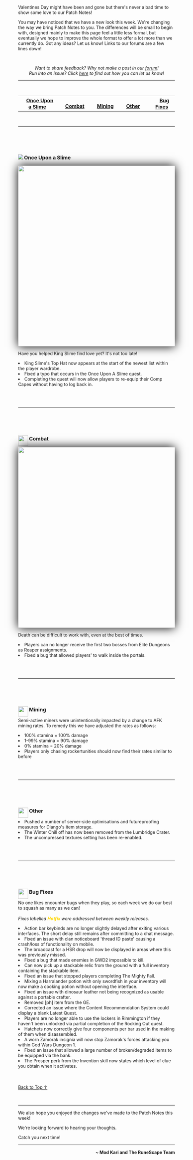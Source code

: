 <div id="article-top" name="article-top" class="clockwork">
<p>Valentines Day might have been and gone but there's never a bad time to show some love to our Patch Notes!</p>
<p>You may have noticed that we have a new look this week. We're changing the way we bring Patch Notes to you. The differences will be small to begin with, designed mainly to make this page feel a little less formal, but eventually we hope to improve the whole format to offer a lot more than we currently do. Got any ideas? Let us know! Links to our forums are a few lines down!</p>
</div>
<div>
	</br>
		<p align="center">
		<i>Want to share feedback? Why not make a post in our <a href="https://secure.runescape.com/m=forum/forums?442,443,57,66143681">forum</a>!
		<br>Run into an issue? Click <a href="https://support.runescape.com/hc/en-gb/articles/360001355429-How-to-report-a-Bug#RS">here</a> to find out how you can let us know!</i>
		</p><hr style="margin-bottom:15px;margin-top: 15px;">
	<br>
</div>
<div>
	<table align="center">
		<tr align="center">
    	<th><a href="#once-upon-a-slime"><img src="https://cdn.runescape.com/assets/img/external/misc/patches/Quests.png" width="16" height="auto">Once Upon a Slime</a></th>
    		<td></td>
			<th><a href="#combat"><img src="https://cdn.runescape.com/assets/img/external/misc/patches/Bosses1.png" width="16" height="auto">Combat</a></th>
    		<td></td>
    	<th><a href="#mining"><img src="https://cdn.runescape.com/assets/img/external/misc/patches/Mining.png" width="16" height="auto">Mining</a></th>
    		<td></td>
    	<th><a href="#other"><img src="https://cdn.runescape.com/assets/img/external/misc/patches/Achievements.png" width="16" height="auto">Other</a></th>
    		<td></td>
    	<th><a href="#bug-fixes"><img src="https://cdn.runescape.com/assets/img/external/misc/patches/Achievements.png" width="16" height="auto">Bug Fixes</a></th>
		</tr>
	</table>
</div>
	<br>
		<hr style="margin-bottom:15px;margin-top: 15px;">
	<br>
	<br>
	<br>
<div class="articleContentText">
	<div class="category">
		<h3><img src="https://cdn.runescape.com/assets/img/external/misc/patches/Quests.png" align="left">Once Upon a Slime</h3>
			<p><img style="border-width: 5px; box-shadow: 0px 0px 30px black;" src="https://cdn.runescape.com/assets/img/external/news/2020/02/patch_notes/Once_Upon_A_Slime.png" width="580" height="auto"></p>
		<div class="context">
			<p>Have you helped King Slime find love yet? It's not too late! </p>
		</div>
			<li>King Slime's Top Hat now appears at the start of the newest list within the player wardrobe.</li>
			<li>Fixed a typo that occurs in the Once Upon A Slime quest.</li>
			<li>Completing the quest will now allow players to re-equip their Comp Capes without having to log back in.</li>
		</div>
	<br>
	<br>
	<br>
		<hr style="margin-bottom:15px;margin-top: 15px;">
	<br>
	<br>
	<br>
		<div class="category">
			<div class="category-heading" id="combat"><img src="https://cdn.runescape.com/assets/img/external/misc/patches/Bosses1.png" width="32" height="auto" align="left">
				<h3>Combat</h3></div>
					<p><img style="border-width: 5px; box-shadow: 0px 0px 30px black;" src="https://cdn.runescape.com/assets/img/external/news/2020/02/patch_notes/PVM.png" width="580" height="auto"></p>
				<div class="context">
					<p>Death can be difficult to work with, even at the best of times.</p>
				</div>
					<li>Players can no longer receive the first two bosses from Elite Dungeons as Reaper assignments.</li>
					<li>Fixed a bug that allowed players' to walk inside the portals.</li>
				</div>
			<br>
		<br>
	<br>
		<hr style="margin-bottom:15px;margin-top: 15px;">
	<br>
	<br>
	<br>
	<div class="category">
		<h3><img src="https://cdn.runescape.com/assets/img/external/misc/patches/Mining.png" width="32" height="auto" align="left">Mining</h3>
			<div class="context">
				<p>Semi-active miners were unintentionally impacted by a change to AFK mining rates. To remedy this we have adjusted the rates as follows:</p>
			</div>
				<li>100% stamina = 100% damage</li>
				<li>1-99% stamina = 90% damage</li>
				<li>0% stamina = 20% damage</li>
				<li>Players only chasing rockertunities should now find their rates similar to before</li>
			</div>
		<br>
	<br>
	<br>
		<hr style="margin-bottom:15px;margin-top: 15px;">
	<br>
	<br>
	<br>
		<div class="category">
			<h3><img src="https://cdn.runescape.com/assets/img/external/misc/patches/Achievements.png" width="32" height="auto" align="left">Other</h3>
				<li>Pushed a number of server-side optimisations and futureproofing measures for Diango's item storage.</li>
				<li>The Winter Chill off has now been removed from the Lumbridge Crater.</li>
				<li>The uncompressed textures setting has been re-enabled.</li>
			</div>
		<br>
	<br>
	<br>
		<hr style="margin-bottom:15px;margin-top: 15px;">
	<br>
	<br>
	<br>
	<div class="category">
		<h3><img src="https://cdn.runescape.com/assets/img/external/misc/patches/Achievements.png" width="32" height="auto" align="left">Bug Fixes</h3>
			<div class="context">
				<p>No one likes encounter bugs when they play, so each week we do our best to squash as many as we can!
			<br>
		<br>
			<i>Fixes labelled </i><i><strong><font color="gold">Hotfix</font></strong></i><i><strong> </strong></i><i>were addressed between weekly releases.</i></p>
			</div>
			<li>Action bar keybinds are no longer slightly delayed after exiting various interfaces. The short delay still remains after committing to a chat message.</li>
			<li>Fixed an issue with clan noticeboard 'thread ID paste' causing a crash/loss of functionality on mobile.</li>
			<li>The broadcast for a HSR drop will now be displayed in areas where this was previously missed.</li>
			<li>Fixed a bug that made enemies in GWD2 impossible to kill.</li>
			<li>Can now pick up a stackable relic from the ground with a full inventory containing the stackable item.</li>
			<li>Fixed an issue that stopped players completing The Mighty Fall.</li>
			<li>Mixing a Harralander potion with only swordfish in your inventory will now make a cooking potion without opening the interface.</li>
			<li>Fixed an issue with dinosaur leather not being recognized as usable against a portable crafter.</li>
			<li>Removed [ph] item from the GE.</li>
			<li>Corrected an issue where the Content Recommendation System could display a blank Latest Quest.</li>
			<li>Players are no longer able to use the lockers in Rimmington if they haven't been unlocked via partial completion of the Rocking Out quest.</li>
			<li>Hatchets now correctly give four components per bar used in the making of them when disassembled.</li>
			<li>A worn Zamorak insignia will now stop Zamorak's forces attacking you within God Wars Dungeon 1.</li>
			<li>Fixed an issue that allowed a large number of broken/degraded items to be equipped via the bank.</li>
			<li>The Prosper perk from the Invention skill now states which level of clue you obtain when it activates.</li>
		<br>
		<br>
		<br>
			<a href="#news">Back to Top ↑</a>
		<br>
		<br>
		<br>
			<hr style="margin-bottom:15px;margin-top: 15px;">
				<div class="context">
        	<p>We also hope you enjoyed the changes we've made to the Patch Notes this week!</p>
					<p>We're looking forward to hearing your thoughts.</p>
        	<p>Catch you next time!</p>
    		</div>
			</div>
		<hr style="margin-bottom:15px;margin-top: 15px;">
	<p align="right"><b>~ Mod Kari and The RuneScape Team</b></p>

